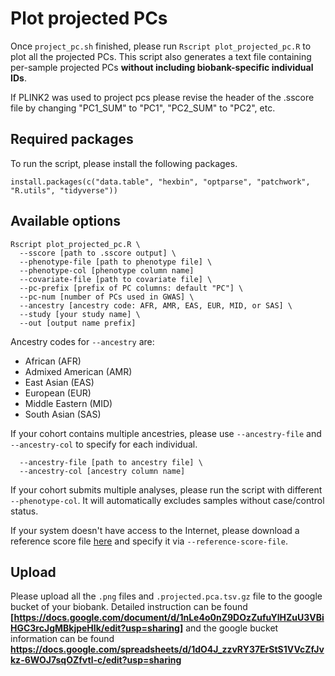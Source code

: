 # Plot projected PCs

Once `project_pc.sh` finished, please run `Rscript plot_projected_pc.R` to plot all the projected PCs. This script also generates a text file containing per-sample projected PCs **without including biobank-specific individual IDs**.

If PLINK2 was used to project pcs please revise the header of the .sscore file by changing "PC1_SUM" to "PC1",  "PC2_SUM" to "PC2", etc. 

## Required packages

To run the script, please install the following packages.

```
install.packages(c("data.table", "hexbin", "optparse", "patchwork", "R.utils", "tidyverse"))
```

## Available options

```
Rscript plot_projected_pc.R \
  --sscore [path to .sscore output] \
  --phenotype-file [path to phenotype file] \
  --phenotype-col [phenotype column name]
  --covariate-file [path to covariate file] \
  --pc-prefix [prefix of PC columns: default "PC"] \
  --pc-num [number of PCs used in GWAS] \
  --ancestry [ancestry code: AFR, AMR, EAS, EUR, MID, or SAS] \
  --study [your study name] \
  --out [output name prefix]
```

Ancestry codes for `--ancestry` are:

- African (AFR)
- Admixed American (AMR)
- East Asian (EAS)
- European (EUR)
- Middle Eastern (MID)
- South Asian (SAS)

If your cohort contains multiple ancestries, please use `--ancestry-file` and `--ancestry-col` to specify for each individual.

```
  --ancestry-file [path to ancestry file] \
  --ancestry-col [ancestry column name]
```

If your cohort submits multiple analyses, please run the script with different `--phenotype-col`. It will automatically excludes samples without case/control status.

If your system doesn't have access to the Internet, please download a reference score file [here](https://storage.googleapis.com/gbmi-public/hgdp_tgp_pca_gbmi_snps_scores.txt.bgz) and specify it via `--reference-score-file`.

## Upload

Please upload all the `.png` files and `.projected.pca.tsv.gz` file to the google bucket of your biobank. Detailed instruction can be found **[https://docs.google.com/document/d/1nLe4o0nZ9DOzZufuYlHZuU3VBiHGC3rcJgMBkjpeHIk/edit?usp=sharing]** and the google bucket information can be found **https://docs.google.com/spreadsheets/d/1dO4J_zzvRY37ErStS1VVcZfJvkz-6WOJ7sqOZfvtl-c/edit?usp=sharing**
